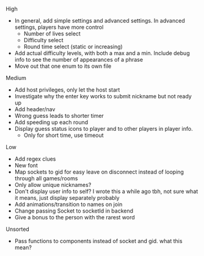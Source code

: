 High
- In general, add simple settings and advanced settings. In advanced settings, players have more control
    - Number of lives select
    - Difficulty select
    - Round time select (static or increasing)
- Add actual difficulty levels, with both a max and a min. Include debug info to see the number of appearances of a phrase
- Move out that one enum to its own file

Medium
- Add host privileges, only let the host start
- Investigate why the enter key works to submit nickname but not ready up
- Add header/nav
- Wrong guess leads to shorter timer
- Add speeding up each round
- Display guess status icons to player and to other players in player info. 
    - Only for short time, use timeout

Low
- Add regex clues
- New font
- Map sockets to gid for easy leave on disconnect instead of looping through all games/rooms
- Only allow unique nicknames?
- Don't display user info to self? I wrote this a while ago tbh, not sure what it means, just display separately probably
- Add animations/transition to names on join
- Change passing Socket to socketId in backend
- Give a bonus to the person with the rarest word

Unsorted
- Pass functions to components instead of socket and gid. what this mean?
